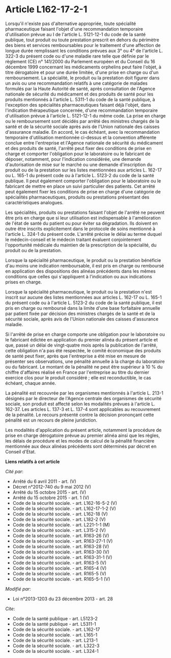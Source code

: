 # Article L162-17-2-1

Lorsqu'il n'existe pas d'alternative appropriée, toute spécialité pharmaceutique faisant l'objet d'une recommandation
temporaire d'utilisation prévue au I de l'article L. 5121-12-1 du code de la santé publique, tout produit ou toute prestation
prescrit en dehors du périmètre des biens et services remboursables pour le traitement d'une affection de longue durée
remplissant les conditions prévues aux 3° ou 4° de l'article L. 322-3 du présent code ou d'une maladie rare telle que définie
par le règlement (CE) n° 141/2000 du Parlement européen et du Conseil du 16 décembre 1999 concernant les médicaments
orphelins peut faire l'objet, à titre dérogatoire et pour une durée limitée, d'une prise en charge ou d'un remboursement. La
spécialité, le produit ou la prestation doit figurer dans un avis ou une recommandation relatifs à une catégorie de malades
formulés par la Haute Autorité de santé, après consultation de l'Agence nationale de sécurité du médicament et des produits
de santé pour les produits mentionnés à l'article L. 5311-1 du code de la santé publique, à l'exception des spécialités
pharmaceutiques faisant déjà l'objet, dans l'indication thérapeutique concernée, d'une recommandation temporaire
d'utilisation prévue à l'article L. 5121-12-1 du même code. La prise en charge ou le remboursement sont décidés par arrêté
des ministres chargés de la santé et de la sécurité sociale après avis de l'Union nationale des caisses d'assurance maladie.
En accord, le cas échéant, avec la recommandation temporaire d'utilisation mentionnée ci-dessus et la convention afférente
conclue entre l'entreprise et l'Agence nationale de sécurité du médicament et des produits de santé, l'arrêté peut fixer des
conditions de prise en charge et comporter l'obligation pour le laboratoire ou le fabricant de déposer, notamment, pour
l'indication considérée, une demande d'autorisation de mise sur le marché ou une demande d'inscription du produit ou de la
prestation sur les listes mentionnées aux articles L. 162-17 ou L. 165-1 du présent code ou à l'article L. 5123-2 du code de
la santé publique. Il peut également comporter l'obligation pour le laboratoire ou le fabricant de mettre en place un suivi
particulier des patients. Cet arrêté peut également fixer les conditions de prise en charge d'une catégorie de spécialités
pharmaceutiques, produits ou prestations présentant des caractéristiques analogues. 

Les spécialités, produits ou prestations faisant l'objet de l'arrêté ne peuvent être pris en charge que si leur utilisation
est indispensable à l'amélioration de l'état de santé du patient ou pour éviter sa dégradation. Ils doivent en outre être
inscrits explicitement dans le protocole de soins mentionné à l'article L. 324-1 du présent code. L'arrêté précise le délai
au terme duquel le médecin-conseil et le médecin traitant évaluent conjointement l'opportunité médicale du maintien de la
prescription de la spécialité, du produit ou de la prestation. 

Lorsque la spécialité pharmaceutique, le produit ou la prestation bénéficie d'au moins une indication remboursable, il est
pris en charge ou remboursé en application des dispositions des alinéas précédents dans les mêmes conditions que celles qui
s'appliquent à l'indication ou aux indications prises en charge. 

Lorsque la spécialité pharmaceutique, le produit ou la prestation n'est inscrit sur aucune des listes mentionnées aux
articles L. 162-17 ou L. 165-1 du présent code ou à l'article L. 5123-2 du code de la santé publique, il est pris en charge
ou remboursé dans la limite d'une base forfaitaire annuelle par patient fixée par décision des ministres chargés de la santé
et de la sécurité sociale, après avis de l'Union nationale des caisses d'assurance maladie. 

Si l'arrêté de prise en charge comporte une obligation pour le laboratoire ou le fabricant édictée en application du premier
alinéa du présent article et que, passé un délai de vingt-quatre mois après la publication de l'arrêté, cette obligation n'a
pas été respectée, le comité économique des produits de santé peut fixer, après que l'entreprise a été mise en mesure de
présenter ses observations, une pénalité annuelle à la charge du laboratoire ou du fabricant. Le montant de la pénalité ne
peut être supérieur à 10 % du chiffre d'affaires réalisé en France par l'entreprise au titre du dernier exercice clos pour le
produit considéré ; elle est reconductible, le cas échéant, chaque année. 

La pénalité est recouvrée par les organismes mentionnés à l'article L. 213-1 désignés par le directeur de l'Agence centrale
des organismes de sécurité sociale, son produit est affecté selon les modalités prévues à l'article L. 162-37. Les articles
L. 137-3 et L. 137-4 sont applicables au recouvrement de la pénalité. Le recours présenté contre la décision prononçant cette
pénalité est un recours de pleine juridiction. 

Les modalités d'application du présent article, notamment la procédure de prise en charge dérogatoire prévue au premier
alinéa ainsi que les règles, les délais de procédure et les modes de calcul de la pénalité financière mentionnée aux deux
alinéas précédents sont déterminés par décret en Conseil d'Etat.

**Liens relatifs à cet article**

_Cité par_:

  - Arrêté du 6 avril 2011 - art. (V)
  - Décret n°2012-740 du 9 mai 2012 (V)
  - Arrêté du 15 octobre 2015 - art. (V)
  - Arrêté du 15 octobre 2015 - art. 1 (V)
  - Code de la sécurité sociale. - art. L162-16-5-2 (V)
  - Code de la sécurité sociale. - art. L162-17-1-2 (V)
  - Code de la sécurité sociale. - art. L162-18 (V)
  - Code de la sécurité sociale. - art. L182-2 (V)
  - Code de la sécurité sociale. - art. L221-1-1 (M)
  - Code de la sécurité sociale. - art. L315-2 (V)
  - Code de la sécurité sociale. - art. R163-26 (V)
  - Code de la sécurité sociale. - art. R163-27-1 (V)
  - Code de la sécurité sociale. - art. R163-28 (V)
  - Code de la sécurité sociale. - art. R163-30 (V)
  - Code de la sécurité sociale. - art. R163-31-1 (V)
  - Code de la sécurité sociale. - art. R163-5 (V)
  - Code de la sécurité sociale. - art. R165-4 (V)
  - Code de la sécurité sociale. - art. R165-5 (V)
  - Code de la sécurité sociale. - art. R165-5-1 (V)

_Modifié par_:

  - Loi n°2013-1203 du 23 décembre 2013 - art. 28

_Cite_:

  - Code de la santé publique - art. L5123-2
  - Code de la santé publique - art. L5311-1
  - Code de la sécurité sociale. - art. L162-17
  - Code de la sécurité sociale. - art. L165-1
  - Code de la sécurité sociale. - art. L213-1
  - Code de la sécurité sociale. - art. L322-3
  - Code de la sécurité sociale. - art. L324-1
